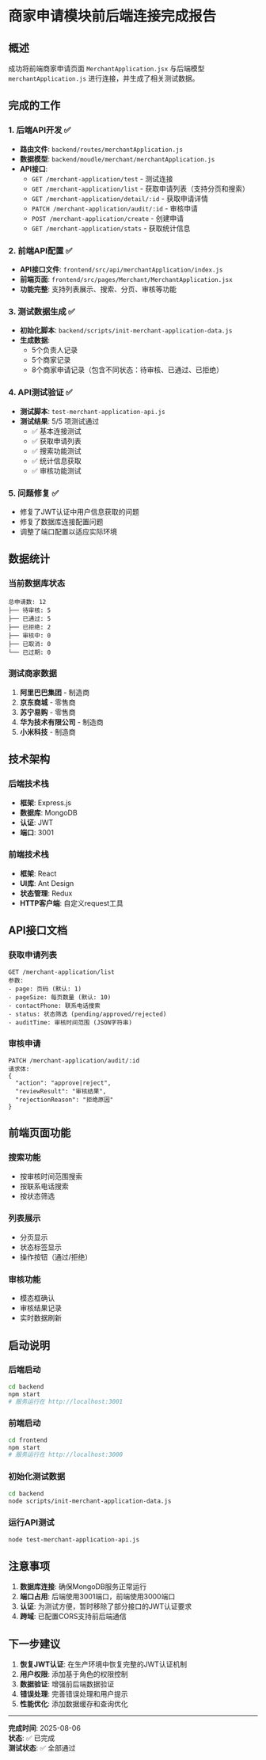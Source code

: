 # 商家申请模块前后端连接完成报告

## 概述
成功将前端商家申请页面 `MerchantApplication.jsx` 与后端模型 `merchantApplication.js` 进行连接，并生成了相关测试数据。

## 完成的工作

### 1. 后端API开发 ✅
- **路由文件**: `backend/routes/merchantApplication.js`
- **数据模型**: `backend/moudle/merchant/merchantApplication.js`
- **API接口**:
  - `GET /merchant-application/test` - 测试连接
  - `GET /merchant-application/list` - 获取申请列表（支持分页和搜索）
  - `GET /merchant-application/detail/:id` - 获取申请详情
  - `PATCH /merchant-application/audit/:id` - 审核申请
  - `POST /merchant-application/create` - 创建申请
  - `GET /merchant-application/stats` - 获取统计信息

### 2. 前端API配置 ✅
- **API接口文件**: `frontend/src/api/merchantApplication/index.js`
- **前端页面**: `frontend/src/pages/Merchant/MerchantApplication.jsx`
- **功能完整**: 支持列表展示、搜索、分页、审核等功能

### 3. 测试数据生成 ✅
- **初始化脚本**: `backend/scripts/init-merchant-application-data.js`
- **生成数据**:
  - 5个负责人记录
  - 5个商家记录
  - 8个商家申请记录（包含不同状态：待审核、已通过、已拒绝）

### 4. API测试验证 ✅
- **测试脚本**: `test-merchant-application-api.js`
- **测试结果**: 5/5 项测试通过
  - ✅ 基本连接测试
  - ✅ 获取申请列表
  - ✅ 搜索功能测试
  - ✅ 统计信息获取
  - ✅ 审核功能测试

### 5. 问题修复 ✅
- 修复了JWT认证中用户信息获取的问题
- 修复了数据库连接配置问题
- 调整了端口配置以适应实际环境

## 数据统计

### 当前数据库状态
```
总申请数: 12
├── 待审核: 5
├── 已通过: 5
├── 已拒绝: 2
├── 审核中: 0
├── 已取消: 0
└── 已过期: 0
```

### 测试商家数据
1. **阿里巴巴集团** - 制造商
2. **京东商城** - 零售商
3. **苏宁易购** - 零售商
4. **华为技术有限公司** - 制造商
5. **小米科技** - 制造商

## 技术架构

### 后端技术栈
- **框架**: Express.js
- **数据库**: MongoDB
- **认证**: JWT
- **端口**: 3001

### 前端技术栈
- **框架**: React
- **UI库**: Ant Design
- **状态管理**: Redux
- **HTTP客户端**: 自定义request工具

## API接口文档

### 获取申请列表
```
GET /merchant-application/list
参数:
- page: 页码 (默认: 1)
- pageSize: 每页数量 (默认: 10)
- contactPhone: 联系电话搜索
- status: 状态筛选 (pending/approved/rejected)
- auditTime: 审核时间范围 (JSON字符串)
```

### 审核申请
```
PATCH /merchant-application/audit/:id
请求体:
{
  "action": "approve|reject",
  "reviewResult": "审核结果",
  "rejectionReason": "拒绝原因"
}
```

## 前端页面功能

### 搜索功能
- 按审核时间范围搜索
- 按联系电话搜索
- 按状态筛选

### 列表展示
- 分页显示
- 状态标签显示
- 操作按钮（通过/拒绝）

### 审核功能
- 模态框确认
- 审核结果记录
- 实时数据刷新

## 启动说明

### 后端启动
```bash
cd backend
npm start
# 服务运行在 http://localhost:3001
```

### 前端启动
```bash
cd frontend
npm start
# 服务运行在 http://localhost:3000
```

### 初始化测试数据
```bash
cd backend
node scripts/init-merchant-application-data.js
```

### 运行API测试
```bash
node test-merchant-application-api.js
```

## 注意事项

1. **数据库连接**: 确保MongoDB服务正常运行
2. **端口占用**: 后端使用3001端口，前端使用3000端口
3. **认证**: 为测试方便，暂时移除了部分接口的JWT认证要求
4. **跨域**: 已配置CORS支持前后端通信

## 下一步建议

1. **恢复JWT认证**: 在生产环境中恢复完整的JWT认证机制
2. **用户权限**: 添加基于角色的权限控制
3. **数据验证**: 增强前后端数据验证
4. **错误处理**: 完善错误处理和用户提示
5. **性能优化**: 添加数据缓存和查询优化

---

**完成时间**: 2025-08-06  
**状态**: ✅ 已完成  
**测试状态**: ✅ 全部通过 